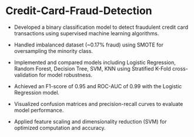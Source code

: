 # Credit-Card-Fraud-Detection

- Developed a binary classification model to detect fraudulent credit card transactions using supervised machine learning algorithms.

- Handled imbalanced dataset (~0.17% fraud) using SMOTE for oversampling the minority class.

- Implemented and compared models including Logistic Regression, Random Forest, Decision Tree, SVM, KNN using Stratified K-Fold cross-validation for model robustness.

- Achieved an F1-score of 0.95 and ROC-AUC of 0.99 with the Logistic Regression model.

- Visualized confusion matrices and precision-recall curves to evaluate model performance.

- Applied feature scaling and dimensionality reduction (SVM) for optimized computation and accuracy.
